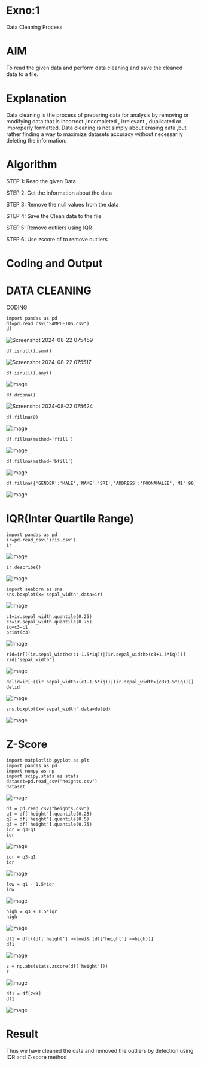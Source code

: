 # Exno:1
Data Cleaning Process

# AIM
To read the given data and perform data cleaning and save the cleaned data to a file.

# Explanation
Data cleaning is the process of preparing data for analysis by removing or modifying data that is incorrect ,incompleted , irrelevant , duplicated or improperly formatted. Data cleaning is not simply about erasing data ,but rather finding a way to maximize datasets accuracy without necessarily deleting the information.

# Algorithm
STEP 1: Read the given Data

STEP 2: Get the information about the data

STEP 3: Remove the null values from the data

STEP 4: Save the Clean data to the file

STEP 5: Remove outliers using IQR

STEP 6: Use zscore of to remove outliers

# Coding and Output

# DATA CLEANING

CODING

```
import pandas as pd
df=pd.read_csv("SAMPLEIDS.csv")
df
```
![Screenshot 2024-08-22 075459](https://github.com/user-attachments/assets/d2930715-d011-4ffc-942b-b1e59e8e425e)
```
df.isnull().sum()
```
![Screenshot 2024-08-22 075517](https://github.com/user-attachments/assets/91f29c5e-2179-4875-a364-358ee40ebfdb)
```
df.isnull().any()
```
![image](https://github.com/user-attachments/assets/9f388835-cb57-4887-9e90-8c7dbfe7d372)

```
df.dropna()
```
![Screenshot 2024-08-22 075624](https://github.com/user-attachments/assets/50c55050-acb5-4e22-83e4-798b7d0f0d57)

```
df.fillna(0)
```
![image](https://github.com/user-attachments/assets/c004d1e3-7662-4bd5-ab56-049e0b93fe7c)

```
df.fillna(method='ffill')
```
![image](https://github.com/user-attachments/assets/9ca091f1-bfdb-425c-b51e-616703832e9d)
```
df.fillna(method='bfill')
```
![image](https://github.com/user-attachments/assets/e4d2915c-2242-414c-b818-04a60302b84e)
```
df.fillna({'GENDER':'MALE','NAME':'SRI','ADDRESS':'POONAMALEE','M1':98,'M2':87,'M3':76,'M4':92,'TOTAL':305,'AVG':89.999999})
```
![image](https://github.com/user-attachments/assets/b9fe0f38-7613-4bd3-87e1-2a62d200286c)

# IQR(Inter Quartile Range)

```
import pandas as pd
ir=pd.read_csv('iris.csv')
ir

```
![image](https://github.com/user-attachments/assets/0ea2733b-c26c-4b64-a561-befedf2de87e)
```
ir.describe()
```
![image](https://github.com/user-attachments/assets/e079dab3-03b2-4714-9461-fbcb1d6cc139)
```
import seaborn as sns
sns.boxplot(x='sepal_width',data=ir)
```
![image](https://github.com/user-attachments/assets/d6928a07-3273-4404-a1a8-98d39e3ea20c)
```
c1=ir.sepal_width.quantile(0.25)
c3=ir.sepal_width.quantile(0.75)
iq=c3-c1
print(c3)
```
![image](https://github.com/user-attachments/assets/6ccfb346-d8cc-4bd5-b270-c18ae5a85c90)
```
rid=ir[((ir.sepal_width<(c1-1.5*iq))|(ir.sepal_width>(c3+1.5*iq)))]
rid['sepal_width']
```
![image](https://github.com/user-attachments/assets/4812b9c2-b609-439d-978c-a374399a1e5e)
```
delid=ir[~((ir.sepal_width<(c1-1.5*iq))|(ir.sepal_width>(c3+1.5*iq)))]
delid
```
![image](https://github.com/user-attachments/assets/e92e7a96-3fe2-4705-8e32-b9ce9dd472ff)
```
sns.boxplot(x='sepal_width',data=delid)
```
![image](https://github.com/user-attachments/assets/4a3ce094-6d92-415f-9809-a045a37200de)

# Z-Score


```
import matplotlib.pyplot as plt
import pandas as pd
import numpy as np
import scipy.stats as stats
dataset=pd.read_csv("heights.csv")
dataset
```
![image](https://github.com/user-attachments/assets/51040ee2-a06f-4f16-b21b-638908324ece)
```
df = pd.read_csv("heights.csv")
q1 = df['height'].quantile(0.25)
q2 = df['height'].quantile(0.5)
q3 = df['height'].quantile(0.75)
iqr = q3-q1
iqr
```
![image](https://github.com/user-attachments/assets/e9363b83-3055-42b0-9f49-ecf3d8b868c4)

```
iqr = q3-q1
iqr
```
![image](https://github.com/user-attachments/assets/65f2bf1b-134d-4f3f-ae43-d620f4d869f3)
```
low = q1 - 1.5*iqr
low
```
![image](https://github.com/user-attachments/assets/76ae3e9a-9b1e-483e-a7ad-f68ad5b50b10)

```
high = q3 + 1.5*iqr
high
```
![image](https://github.com/user-attachments/assets/f5153b35-b62d-41e6-93f0-b8468ab5de1f)
```
df1 = df[((df['height'] >=low)& (df['height'] <=high))]
df1
```
![image](https://github.com/user-attachments/assets/b230d5a6-339c-4e13-b586-021e755033f2)

```
z = np.abs(stats.zscore(df['height']))
z
```
![image](https://github.com/user-attachments/assets/bebf5468-c3a1-4bf6-a4ab-8744672b08b9)

```
df1 = df[z<3]
df1
```
![image](https://github.com/user-attachments/assets/a71e30af-3d53-4f99-bb34-5456a19609ce)



            








# Result
Thus we have cleaned the data and removed the outliers by detection using IQR and Z-score method
